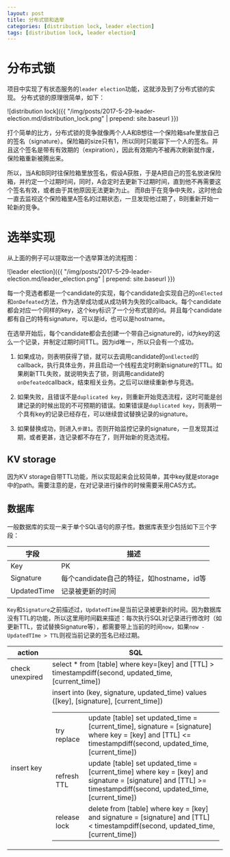 ```yaml
---
layout: post
title: 分布式锁和选举
categories: [distribution lock, leader election]
tags: [distribution lock, leader election]
---
```


# 分布式锁

项目中实现了有状态服务的`leader election`功能，这就涉及到了分布式锁的实现。
分布式锁的原理很简单，如下：

![distribution lock]({{ "/img/posts/2017-5-29-leader-election.md/distribution_lock.png" | prepend: site.baseurl }})

打个简单的比方，分布式锁的竞争就像两个人A和B想往一个保险箱safe里放自己的签名（signature）。保险箱的size只有1，所以同时只能容下一个人的签名。并且这个签名是带有有效期的（expiration），因此有效期内不被再次刷新就作废，保险箱重新被腾出来。

所以，当A和B同时往保险箱里放签名，假设A获胜，于是A把自己的签名放进保险箱，并约定一个过期时间，同时，A会定时去更新下过期时间，直到他不再需要这个签名有效，或者由于其他原因无法更新为止。
而B由于在竞争中失败，这时他会一直去监视这个保险箱里A签名的过期状态，一旦发现他过期了，B则重新开始一轮新的竞争。

# 选举实现

从上面的例子可以提取出一个选举算法的流程图：

![leader election]({{ "/img/posts/2017-5-29-leader-election.md/leader_election.png" | prepend: site.baseurl }})

每一个竞选者都是一个candidate的实现，每个candidate会实现自己的`onElected`和`onDefeated`方法，作为选举成功或从成功转为失败的callback。每个candidate都会对应一个同样的key，这个key标识了一个分布式锁的id。并且每个candidate都有自己的特有signature，可以是id，也可以是hostname。

在选举开始后，每个candidate都会去创建一个带自己signature的，id为key的这么一个记录，并制定过期时间TTL。因为id唯一，所以只会有一个成功。

1. 如果成功，则表明获得了锁，就可以去调用candidate的`onElected`的callback，执行具体业务，并且启动一个线程去定时刷新signature的TTL。如果刷新TTL失败，就说明失去了锁，则调用candidate的`onDefeated`callback，结束相关业务。之后可以继续重新参与竞选。

2. 如果失败，且错误不是`duplicated key`，则重新开始竞选流程，这时可能是创建记录的时候出现的不可预期的错误。如果错误是`duplicated key`，则表明一个具有key的记录已经存在，可以继续尝试替换记录的signature。

3. 如果替换成功，则进入`步骤1`。否则开始监控记录的signature，一旦发现其过期，或者更甚，连记录都不存在了，则开始新的竞选流程。

## KV storage

因为KV storage自带TTL功能，所以实现起来会比较简单，其中key就是storage中的path。需要注意的是，在对记录进行操作的时候需要采用CAS方式。

## 数据库

一般数据库的实现一来于单个SQL语句的原子性。数据库表至少包括如下三个字段：

| 字段 | 描述 |
| ----- | ----- |
| Key | PK |
| Signature | 每个candidate自己的特征，如hostname，id等 |
| UpdatedTime | 记录被更新的时间 |

`Key`和`Signature`之前描述过，`UpdatedTime`是当前记录被更新的时间。因为数据库没有TTL的功能，所以这里用时间戳来描述：每次执行SQL对记录进行修改时（如更新TTL，尝试替换Signature等），都需要带上当前的时间`now`，如果`now - UpdatedTIme > TTL`则视当前记录的签名已经过期。

| action | SQL |
| ----- | ----- |
| check unexpired | select * from [table] where key=[key] and [TTL] > timestampdiff(second, updated_time, [current_time]) |
| insert key | insert into <table> (key, signature, updated_time) values ([key], [signature], [current_time]) |
| try replace | update [table] set updated_time = [current_time], signature = [signature] where key = [key] and [TTL] <= timestampdiff(second, updated_time, [current_time]) |
| refresh TTL | update [table] set updated_time = [current_time] where key = [key] and signature = [signature] and [TTL] >= timestampdiff(second, updated_time, [current_time]) |
| release lock | delete from [table] where key = [key] and signature = [signature] and [TTL] < timestampdiff(second, updated_time, [current_time]) |

